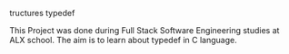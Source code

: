 tructures typedef

This Project was done during Full Stack Software Engineering studies at ALX school. The aim is to learn about typedef in C language.
